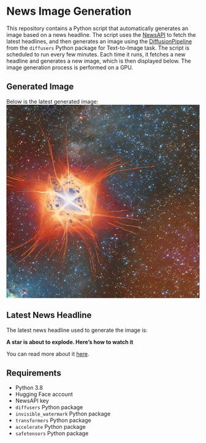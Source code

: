 # News Image Generation
This repository contains a Python script that automatically generates an image based on a news headline. The script uses the [NewsAPI](https://newsapi.org/) to fetch the latest headlines, and then generates an image using the [DiffusionPipeline](https://github.com/huggingface/diffusers) from the `diffusers` Python package for Text-to-Image task.
The script is scheduled to run every few minutes. Each time it runs, it fetches a new headline and generates a new image, which is then displayed below. The image generation process is performed on a GPU.

## Generated Image
Below is the latest generated image:
![Generated Image](image.png)

## Latest News Headline
The latest news headline used to generate the image is:

**A star is about to explode. Here’s how to watch it**

You can read more about it [here](https://news.google.com/rss/articles/CBMiW2h0dHBzOi8vd3d3LnNlYXR0bGV0aW1lcy5jb20vbmF0aW9uLXdvcmxkL2Etc3Rhci1pcy1hYm91dC10by1leHBsb2RlLWhlcmVzLWhvdy10by13YXRjaC1pdC_SAQA?oc=5).

## Requirements
- Python 3.8
- Hugging Face account
- NewsAPI key
- `diffusers` Python package
- `invisible_watermark` Python package
- `transformers` Python package
- `accelerate` Python package
- `safetensors` Python package
